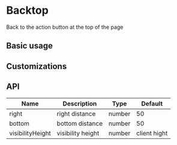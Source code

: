 # Backtop

Back to the action button at the top of the page

## Basic usage

<preview path="../examples/backtop/basic.vue" title="" description="Scroll down to see the bottom-right button" />

## Customizations

<preview path="../examples/backtop/custom.vue" title="" description="You can customize the offset and hidden height of the component"></preview>

## API

| Name             | Description       | Type   | Default      |
| ---------------- | ----------------- | ------ | ------------ |
| right            | right distance    | number | 50           |
| bottom           | bottom distance   | number | 50           |
| visibilityHeight | visibility height | number | client hight |
